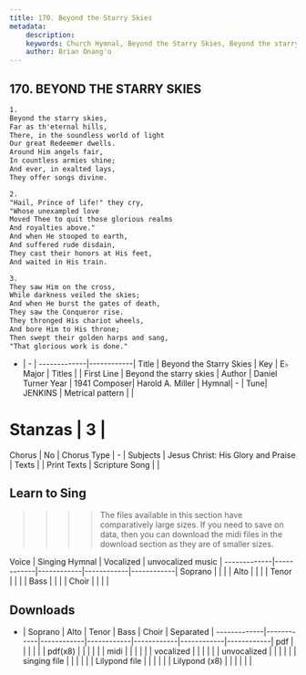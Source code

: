 ```yaml
---
title: 170. Beyond the Starry Skies
metadata:
    description: 
    keywords: Church Hymnal, Beyond the Starry Skies, Beyond the starry skies, 
    author: Brian Onang'o
---
```



## 170. BEYOND THE STARRY SKIES

```txt
1.
Beyond the starry skies, 
Far as th'eternal hills, 
There, in the soundless world of light 
Our great Redeemer dwells. 
Around Him angels fair, 
In countless armies shine; 
And ever, in exalted lays, 
They offer songs divine. 

2.
"Hail, Prince of life!" they cry, 
"Whose unexampled love 
Moved Thee to quit those glorious realms 
And royalties above." 
And when He stooped to earth, 
And suffered rude disdain, 
They cast their honors at His feet, 
And waited in His train. 

3.
They saw Him on the cross, 
While darkness veiled the skies; 
And when He burst the gates of death, 
They saw the Conqueror rise. 
They thronged His chariot wheels, 
And bore Him to His throne; 
Then swept their golden harps and sang, 
"That glorious work is done."

```

- |   -  |
-------------|------------|
Title | Beyond the Starry Skies |
Key | E♭ Major |
Titles |  |
First Line | Beyond the starry skies |
Author | Daniel Turner
Year | 1941
Composer| Harold A. Miller |
Hymnal|  - |
Tune| JENKINS |
Metrical pattern | |
# Stanzas | 3 |
Chorus | No |
Chorus Type | - |
Subjects | Jesus Christ: His Glory and Praise |
Texts |  |
Print Texts | 
Scripture Song |  |
  
## Learn to Sing

>>>> The files available in this section have comparatively large sizes. If you need to save on data, then you can download the midi files in the download section as they are of smaller sizes.

Voice |  Singing Hymnal | Vocalized | unvocalized music |
-------------|------------|------------|------------|------------|
Soprano | | | |
Alto | | | |
Tenor | | | |
Bass | | | |
Choir | | | |

## Downloads

- |  Soprano | Alto | Tenor | Bass | Choir | Separated |
-------------|------------|------------|------------|------------|------------|------------|
pdf | | | | | |
pdf(x8) | | | | | |
midi | | | | | |
vocalized | | | | | |
unvocalized | | | | | |
singing file | | | | | |
Lilypond file | | | | | |
Lilypond (x8) | | | | | |
  